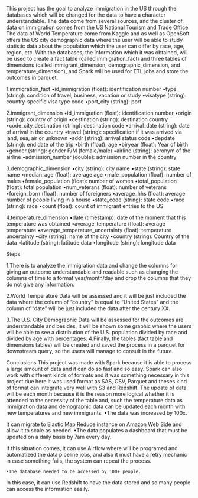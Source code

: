 This project has the goal to analyze immigration in the US through the databases which will be changed for the data to have a character understandable.
The data come from several sources, and the cluster of data on immigration comes from the US National Tourism and Trade Office.
The data of World Temperature come from Kaggle and as well as OpenSoft offers the US city demographic data where the user will be able to study statistic data about the population which the user can differ by race, age, region, etc.
With the databases, the information which it was obtained, will be used to create a fact table (called immigration_fact) and three tables of dimensions (called immigrant_dimension, demographic_dimension, and temperature_dimension), and Spark will be used for ETL jobs and store the outcomes in parquet.

1.immigration_fact
    •id_immigration (float): identification number
    •type (string): condition of travel, business, vacation or study
    •visatype (string): country-specific visa type code
    •port_city (string): port
    
2.immigrant_dimension
    •id_immigration (float): identification number
    •origin (string): country of origin
    •destination (string): destination country
    •code_city_destination (string): destination code
    •arrival_date (string): date of arrival in the country
    •travel (string): specification if it was arrived via land, sea, air or unknown
    •addr (string): arrival status code
    •depdate (string): end date of the trip
    •birth (float): age
    •biryear (float): Year of birth
    •gender (string): gender F/M (female/male)
    •airline (string): acronym of the airline
    •admission_number (double): admission number in the country
    
3.demographic_dimension
    •city (string): city name
    •state (string): state name
    •median_age (float): average age
    •male_population (float): number of males
    •female_population (float): number of women
    •total_population (float): total population
    •num_veterans (float): number of veterans
    •foreign_born (float): number of foreigners
    •average_hhs (float): average number of people living in a house
    •state_code (string): state code
    •race (string): race
    •count (float): count of immigrant entries to the US
    
4.temperature_dimension
    •date (timestamp): date of the moment that this temperature was obtained
    •average_temperature (float): average temperature 
    •average_temperature_uncertainty (float): temperature uncertainty
    •city (string): name of the city
    •country (string): Country of the data
    •latitude (string): latitude data
    •longitude (string): longitude data
    
Steps 

  1.There is to analyze the immigration data and change the columns for giving an outcome understandable and readable such as changing the columns of time to a format year/month/day and drop the columns that they do not give any information.
  
  2.World Temperature Data will be assessed and it will be just included the data where the column of “country” is equal to “United States” and the column of “date” will be just included the data after the century XX.
  
  3.The U.S. City Demographic Data will be assessed for the outcomes are understandable and besides, it will be shown some graphic where the users will be able to see a distribution of the U.S. population divided by race and divided by age with percentages.
  4.Finally, the tables (fact table and dimensions tables) will be created and saved the process in a parquet for downstream query, so the users will manage to consult in the future.
  
Conclusions
This project was made with Spark because it is able to process a large amount of data and it can do so fast and so easy. Spark can also work with different kinds of formats and it was something necessary in this project due here it was used format as SAS, CSV, Parquet and theses kind of format can integrate very well with S3 and Redshift.
The update of data will be each month because it is the reason more logical whether it is attended to the necessity of the table and, such the temperature data as immigration data and demographic data can be updated each month with new temperatures and new immigrants.
    •The data was increased by 100x.
    
It can migrate to Elastic Map Reduce instance on Amazon Web Side and allow it to scale as needed.
    •The data populates a dashboard that must be updated on a daily basis by 7am every day.
    
If this situation comes, it can use Airflow where will be programed and automatized the data pipeline jobs, and also it must have a retry mechanic in case something fails, the system can repeat the process.

    •The database needed to be accessed by 100+ people.
In this case, it can use Redshift to have the data stored and so many people can access the information easily.
